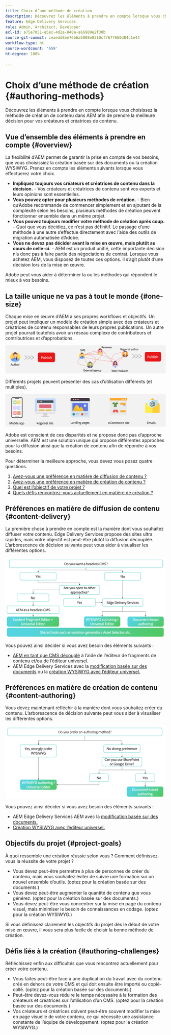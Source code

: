 ```yaml
---
title: Choix d’une méthode de création
description: Découvrez les éléments à prendre en compte lorsque vous choisissez la méthode de création de contenu dans AEM afin de prendre la meilleure décision pour vos créateurs et créatrices de contenu.
feature: Edge Delivery Services
role: Admin, Architect, Developer
exl-id: a75e7051-e5ec-4d2a-848a-a66989e2f30b
source-git-commit: ceaedd8ee76b6a5008e0310cf7677660d84c1e44
workflow-type: ht
source-wordcount: '659'
ht-degree: 100%

---
```


# Choix d’une méthode de création {#authoring-methods}

Découvrez les éléments à prendre en compte lorsque vous choisissez la méthode de création de contenu dans AEM afin de prendre la meilleure décision pour vos créateurs et créatrices de contenu.

## Vue d’ensemble des éléments à prendre en compte {#overview}

La flexibilité d’AEM permet de garantir la prise en compte de vos besoins, que vous choisissiez la création basée sur des documents ou la création WYSIWYG. Prenez en compte les éléments suivants lorsque vous effectuerez votre choix.

* **Impliquez toujours vos créateurs et créatrices de contenu dans la décision.** - Vos créateurs et créatrices de contenu sont vos experts et leurs opinions sont essentielles.
* **Vous pouvez opter pour plusieurs méthodes de création.** - Bien qu’Adobe recommande de commencer simplement et en ajoutant de la complexité selon les besoins, plusieurs méthodes de création peuvent fonctionner ensemble dans un même projet.
* **Vous pouvez toujours modifier votre méthode de création après coup.** - Quoi que vous décidiez, ce n’est pas définitif. Le passage d’une méthode à une autre s’effectue directement avec l’aide des outils de migration automatisée d’Adobe.
* **Vous ne devez pas décider avant la mise en œuvre, mais plutôt au cours de celle-ci.** - AEM est un produit unifié, cette importante décision n’a donc pas à faire partie des négociations de contrat. Lorsque vous achetez AEM, vous disposez de toutes ces options. Il s’agit plutôt d’une décision lors de la mise en œuvre.

Adobe peut vous aider à déterminer la ou les méthodes qui répondent le mieux à vos besoins.

## La taille unique ne va pas à tout le monde {#one-size}

Chaque mise en œuvre d’AEM a ses propres workflows et objectifs. Un projet peut impliquer un modèle de création simple avec des créateurs et créatrices de contenu responsables de leurs propres publications. Un autre projet pourrait toutefois avoir un réseau complexe de contributeurs et contributrices et d’approbations.

![Différents workflows de création](assets/authoring-workflows.png)

Différents projets peuvent présenter des cas d’utilisation différents (et multiples).

![Cas d’utilisation](assets/use-cases.png)

Adobe est conscient de ces disparités et ne propose donc pas d’approche universelle. AEM est une solution unique qui propose différentes approches pour la diffusion ainsi que la création de contenu afin de répondre à vos besoins.

Pour déterminer la meilleure approche, vous devez vous posez quatre questions.

1. [Avez-vous une préférence en matière de diffusion de contenu ?](#content-delivery)
1. [Avez-vous une préférence en matière de création de contenu ?](#content-authoring)
1. [Quel est l’objectif de votre projet ?](#project-goals)
1. [Quels défis rencontrez-vous actuellement en matière de création ?](#authoring-challenges)

## Préférences en matière de diffusion de contenu {#content-delivery}

La première chose à prendre en compte est la manière dont vous souhaitez diffuser votre contenu. Edge Delivery Services propose des sites ultra rapides, mais votre objectif est peut-être plutôt la diffusion découplée. L’arborescence de décision suivante peut vous aider à visualiser les différentes options.

![Arborescence de décision en matière de diffusion de contenu](assets/content-delivery-decision-tree.png)

Vous pouvez ainsi décider si vous avez besoin des éléments suivants :

* [AEM en tant que CMS découplé](/help/headless/introduction.md) à l’aide de l’éditeur de fragments de contenu et/ou de l’éditeur universel.
* AEM Edge Delivery Services avec la [modification basée sur des documents](/help/edge/docs/authoring.md) ou la [création WYSIWYG avec l’éditeur universel.](/help/edge/wysiwyg-authoring/authoring.md)

## Préférences en matière de création de contenu {#content-authoring}

Vous devez maintenant réfléchir à la manière dont vous souhaitez créer du contenu. L’arborescence de décision suivante peut vous aider à visualiser les différentes options.

![Arborescence de décision en matière de création de contenu](assets/content-authoring-decision-tree.png)

Vous pouvez ainsi décider si vous avez besoin des éléments suivants :

* AEM Edge Delivery Services AEM avec la [modification basée sur des documents.](/help/edge/docs/authoring.md)
* [Création WYSIWYG avec l’éditeur universel.](/help/edge/wysiwyg-authoring/authoring.md)

## Objectifs du projet {#project-goals}

À quoi ressemble une création réussie selon vous ? Comment définissez-vous la réussite de votre projet ?

* Vous devez peut-être permettre à plus de personnes de créer du contenu, mais vous souhaitez éviter de suivre une formation sur un nouvel ensemble d’outils. (optez pour la création basée sur des documents.)
* Vous devez peut-être augmenter la quantité de contenu que vous générez. (optez pour la création basée sur des documents.)
* Vous devez peut-être vous concentrer sur la mise en page du contenu visuel, mais minimiser le besoin de connaissances en codage. (optez pour la création WYSIWYG.)

Si vous définissez clairement les objectifs du projet dès le début de votre mise en œuvre, il vous sera plus facile de choisir la bonne méthode de création.

## Défis liés à la création {#authoring-challenges}

Réfléchissez enfin aux difficultés que vous rencontrez actuellement pour créer votre contenu.

* Vous faites peut-être face à une duplication du travail avec du contenu créé en dehors de votre CMS et qui doit ensuite être importé ou copié-collé. (optez pour la création basée sur des documents.)
* Peut-être devez-vous réduire le temps nécessaire à la formation des créateurs et créatrices sur l’utilisation d’un CMS. (optez pour la création basée sur des documents.)
* Vos créateurs et créatrices doivent peut-être souvent modifier la mise en page visuelle de votre contenu, ce qui nécessite une assistance constante de l’équipe de développement. (optez pour la création WYSIWYG.)
